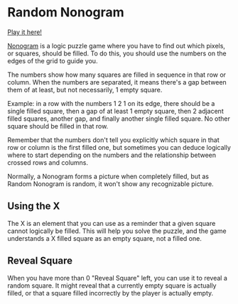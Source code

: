 # Random Nonogram

[Play it here!](https://codepen.io/Cau-Shimoda/full/KwKMVJE)

[Nonogram](https://en.wikipedia.org/wiki/Nonogram) is a logic puzzle game where you have to find out which pixels, or squares, should be filled. To do this, you should use the numbers on the edges of the grid to guide you.

The numbers show how many squares are filled in sequence in that row or column. When the numbers are separated, it means there's a gap between them of at least, but not necessarily, 1 empty square. 

Example: in a row with the numbers 1 2 1 on its edge, there should be a single filled square, then a gap of at least 1 empty square, then 2 adjacent filled squares, another gap, and finally another single filled square. 
No other square should be filled in that row. 

Remember that the numbers don't tell you explicitly which square in that row or column is the first filled one, but sometimes you can deduce logically where to start depending on the numbers and the relationship between crossed rows and columns. 

Normally, a Nonogram forms a picture when completely filled, but as Random Nonogram is random, it won't show any recognizable picture.

## Using the X

The X is an element that you can use as a reminder that a given square cannot logically be filled. This will help you solve the puzzle, and the game understands a X filled square as an empty square, not a filled one.

## Reveal Square

When you have more than 0 "Reveal Square" left, you can use it to reveal a random square. It might reveal that a currently empty square is actually filled, or that a square filled incorrectly by the player is actually empty. 
